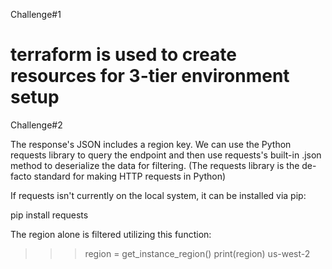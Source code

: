 Challenge#1

# terraform is used to create resources for 3-tier environment setup


Challenge#2

The response's JSON includes a region key. We can use the Python requests library to query the endpoint and then use requests's built-in .json method to deserialize the data for filtering. (The requests library is the de-facto standard for making HTTP requests in Python)

If requests isn't currently on the local system, it can be installed via pip:

pip install requests

The region alone is filtered utilizing this function:

>>> region = get_instance_region()
>>> print(region)
us-west-2



